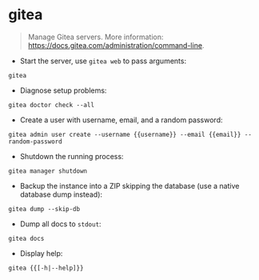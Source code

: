 # gitea

> Manage Gitea servers.
> More information: <https://docs.gitea.com/administration/command-line>.

- Start the server, use `gitea web` to pass arguments:

`gitea`

- Diagnose setup problems:

`gitea doctor check --all`

- Create a user with username, email, and a random password:

`gitea admin user create --username {{username}} --email {{email}} --random-password`

- Shutdown the running process:

`gitea manager shutdown`

- Backup the instance into a ZIP skipping the database (use a native database dump instead):

`gitea dump --skip-db`

- Dump all docs to `stdout`:

`gitea docs`

- Display help:

`gitea {{[-h|--help]}}`

